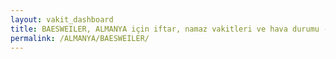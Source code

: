 ```yaml
---
layout: vakit_dashboard
title: BAESWEILER, ALMANYA için iftar, namaz vakitleri ve hava durumu - ilçe/eyalet seç
permalink: /ALMANYA/BAESWEILER/
---
```


<script type="text/javascript">
  var GLOBAL_COUNTRY = 'ALMANYA';
  var GLOBAL_CITY = 'BAESWEILER';
  var GLOBAL_STATE = '';
  var lat = 72;
  var lon = 21;
</script>
